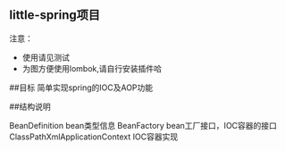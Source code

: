 little-spring项目
---

注意： 
- 使用请见测试
- 为图方便使用lombok,请自行安装插件哈

##目标
简单实现spring的IOC及AOP功能


##结构说明

BeanDefinition  bean类型信息 
BeanFactory     bean工厂接口，IOC容器的接口
ClassPathXmlApplicationContext IOC容器实现
 
